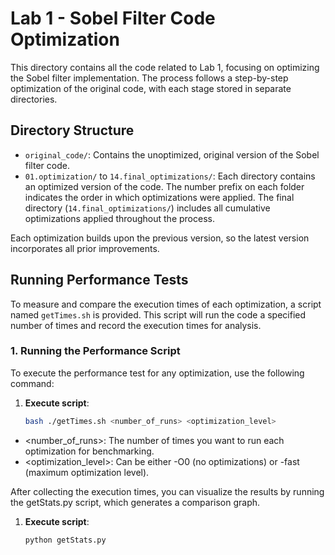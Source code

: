# Lab 1 - Sobel Filter Code Optimization

This directory contains all the code related to Lab 1, focusing on optimizing the Sobel filter implementation. The process follows a step-by-step optimization of the original code, with each stage stored in separate directories.

## Directory Structure

- `original_code/`: Contains the unoptimized, original version of the Sobel filter code.
- `01.optimization/` to `14.final_optimizations/`: Each directory contains an optimized version of the code. The number prefix on each folder indicates the order in which optimizations were applied. The final directory (`14.final_optimizations/`) includes all cumulative optimizations applied throughout the process.

Each optimization builds upon the previous version, so the latest version incorporates all prior improvements.

## Running Performance Tests

To measure and compare the execution times of each optimization, a script named `getTimes.sh` is provided. This script will run the code a specified number of times and record the execution times for analysis.

### 1. **Running the Performance Script**  
   To execute the performance test for any optimization, use the following command:

1. **Execute script**:
    ```bash
   bash ./getTimes.sh <number_of_runs> <optimization_level>
    ```

- <number_of_runs>: The number of times you want to run each optimization for benchmarking.
- <optimization_level>: Can be either -O0 (no optimizations) or -fast (maximum optimization level).


After collecting the execution times, you can visualize the results by running the getStats.py script, which generates a comparison graph.

1. **Execute script**:
    ```bash
    python getStats.py
    ```
